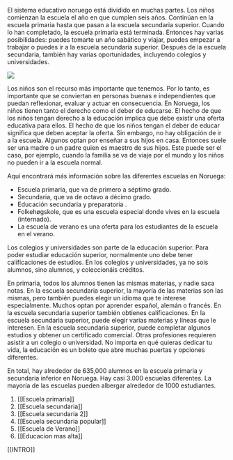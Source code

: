 El sistema educativo noruego está dividido en muchas partes. Los niños comienzan la escuela el año en que cumplen seis años. Continúan en la escuela primaria hasta que pasan a la escuela secundaria superior. Cuando lo han completado, la escuela primaria está terminada. Entonces hay varias posibilidades: puedes tomarte un año sabático y viajar, puedes empezar a trabajar o puedes ir a la escuela secundaria superior. Después de la escuela secundaria, también hay varias oportunidades, incluyendo colegios y universidades.

![](https://cdn.kursoria.no/pensum/chapters/-_q8dkf5.jpg)

Los niños son el recurso más importante que tenemos. Por lo tanto, es importante que se conviertan en personas buenas e independientes que puedan reflexionar, evaluar y actuar en consecuencia. En Noruega, los niños tienen tanto el derecho como el deber de educarse. El hecho de que los niños tengan derecho a la educación implica que debe existir una oferta educativa para ellos. El hecho de que los niños tengan el deber de educar significa que deben aceptar la oferta. Sin embargo, no hay obligación de ir a la escuela. Algunos optan por enseñar a sus hijos en casa. Entonces suele ser una madre o un padre quien es maestro de sus hijos. Este puede ser el caso, por ejemplo, cuando la familia se va de viaje por el mundo y los niños no pueden ir a la escuela normal.

Aquí encontrará más información sobre las diferentes escuelas en Noruega:

-   Escuela primaria, que va de primero a séptimo grado.
-   Secundaria, que va de octavo a décimo grado.
-   Educación secundaria y preparatoria .
-   Folkehøgskole, que es una escuela especial donde vives en la escuela (internado).
-   La escuela de verano es una oferta para los estudiantes de la escuela en el verano.

Los colegios y universidades son parte de la educación superior. Para poder estudiar educación superior, normalmente uno debe tener calificaciones de estudios. En los colegios y universidades, ya no sois alumnos, sino alumnos, y coleccionáis créditos.

En primaria, todos los alumnos tienen las mismas materias, y nadie saca notas. En la escuela secundaria superior, la mayoría de las materias son las mismas, pero también puedes elegir un idioma que te interese especialmente. Muchos optan por aprender español, alemán o francés. En la escuela secundaria superior también obtienes calificaciones. En la escuela secundaria superior, puede elegir varias materias y líneas que le interesen. En la escuela secundaria superior, puede completar algunos estudios y obtener un certificado comercial. Otras profesiones requieren asistir a un colegio o universidad. No importa en qué quieras dedicar tu vida, la educación es un boleto que abre muchas puertas y opciones diferentes.

En total, hay alrededor de 635,000 alumnos en la escuela primaria y secundaria inferior en Noruega. Hay casi 3.000 escuelas diferentes. La mayoría de las escuelas pueden albergar alrededor de 1000 estudiantes.

1.  [[Escuela primaria]]
2.  [[Escuela secundaria]]
3. [[Escuela secundaria 2]]
4. [[Escuela secundaria popular]]
5. [[Escuela de Verano]]
6. [[Educacion mas alta]]

[[INTRO]]